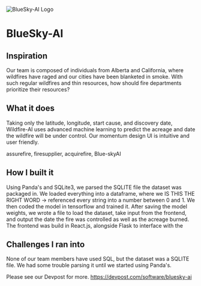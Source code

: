 ![BlueSky-AI Logo](https://media.discordapp.net/attachments/733836130277130263/734503177566552114/unknown.png)

# BlueSky-AI
## Inspiration
Our team is composed of individuals from Alberta and California, where wildfires have raged and our cities have been blanketed in smoke. With such regular wildfires and thin resources, how should fire departments prioritize their resources?

## What it does
Taking only the latitude, longitude, start cause, and discovery date, Wildfire-AI uses advanced machine learning to predict the acreage and date the wildfire will be under control. Our momentum design UI is intuitive and user friendly. 

assurefire, firesupplier, acquirefire, Blue-skyAI

## How I built it
Using Panda's and SQLite3, we parsed the SQLITE file the dataset was packaged in. We loaded everything into a dataframe, where we IS THIS THE RIGHT WORD -> referenced every string into a number between 0 and 1. We then coded the model in tensorflow and trained it. After saving the model weights, we wrote a file to load the dataset, take input from the frontend, and output the date the fire was controlled as well as the acreage burned. The frontend was build in React.js, alongside Flask to interface with the 

## Challenges I ran into
None of our team members have used SQL, but the dataset was a SQLITE file. We had some trouble parsing it until we started using Panda's. 

Please see our Devpost for more.
https://devpost.com/software/bluesky-ai
